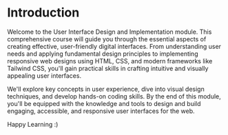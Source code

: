 # Introduction

Welcome to the User Interface Design and Implementation module. This comprehensive course will guide you through the essential aspects of creating effective, user-friendly digital interfaces. From understanding user needs and applying fundamental design principles to implementing responsive web designs using HTML, CSS, and modern frameworks like Tailwind CSS, you'll gain practical skills in crafting intuitive and visually appealing user interfaces. 

We'll explore key concepts in user experience, dive into visual design techniques, and develop hands-on coding skills. By the end of this module, you'll be equipped with the knowledge and tools to design and build engaging, accessible, and responsive user interfaces for the web.

Happy Learning :)
